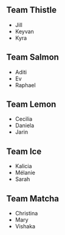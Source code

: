  
 ## Team Thistle

- Jill
- Keyvan
- Kyra

## Team Salmon

- Aditi
- Ev
- Raphael

## Team Lemon

- Cecilia
- Daniela
- Jarin

## Team Ice

- Kalicia
- Mélanie
- Sarah

## Team Matcha

- Christina
- Mary
- Vishaka